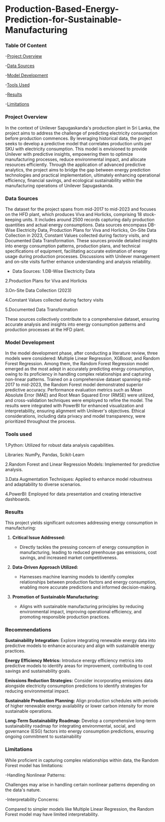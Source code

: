 # Production-Based-Energy-Prediction-for-Sustainable-Manufacturing
### Table  Of Content
-[Project Overview](#project-overview)

-[Data Sources](#data-sources)

-[Model Development](#model-development)

-[Tools Used](#tools-used)

-[Results](#results)

-[Limitations](#limitations)

### Project Overview
In the context of Unilever Sapugaskanda's production plant in Sri Lanka, the project aims to address the challenge of predicting electricity consumption before production commences. By leveraging historical data, the project seeks to develop a predictive model that correlates production units per SKU with electricity consumption. This model is envisioned to provide Unilever with predictive insights, empowering them to optimize manufacturing processes, reduce environmental impact, and allocate resources efficiently. Through the application of advanced predictive analytics, the project aims to bridge the gap between energy prediction technologies and practical implementation, ultimately enhancing operational efficiency, financial savings, and ecological sustainability within the manufacturing operations of Unilever Sapugaskanda.

### Data Sources
The dataset for the project spans from mid-2017 to mid-2023 and focuses on the HFD plant, which produces Viva and Horlicks, comprising 18 stock-keeping units. It includes around 2500 records capturing daily production quantities and actual energy consumptions. Data sources encompass DB-Wise Electricity Data, Production Plans for Viva and Horlicks, On-Site Data Collection in 2023, Constant Values collected during factory visits, and Documented Data Transformation. These sources provide detailed insights into energy consumption patterns, production plans, and technical specifications of equipment, facilitating accurate estimation of energy usage during production processes. Discussions with Unilever management and on-site visits further enhance understanding and analysis reliability.
- Data Sources:
1.DB-Wise Electricity Data

2.Production Plans for Viva and Horlicks

3.On-Site Data Collection (2023)

4.Constant Values collected during factory visits

5.Documented Data Transformation

These sources collectively contribute to a comprehensive dataset, ensuring accurate analysis and insights into energy consumption patterns and production processes at the HFD plant.

### Model Development 
In the model development phase, after conducting a literature review, three models were considered: Multiple Linear Regression, XGBoost, and Random Forest Regression. Among them, the Random Forest Regression model emerged as the most adept in accurately predicting energy consumption, owing to its proficiency in handling complex relationships and capturing non-linear patterns. Trained on a comprehensive dataset spanning mid-2017 to mid-2023, the Random Forest model demonstrated superior predictive accuracy. Performance evaluation metrics such as Mean Absolute Error (MAE) and Root Mean Squared Error (RMSE) were utilized, and cross-validation techniques were employed to refine the model. The results were integrated with PowerBI for enhanced visualization and interpretability, ensuring alignment with Unilever's objectives. Ethical considerations, including data privacy and model transparency, were prioritized throughout the process.

### Tools used
1.Python: Utilized for robust data analysis capabilities.

  Libraries: NumPy, Pandas, Scikit-Learn
  
2.Random Forest and Linear Regression Models: Implemented for predictive analysis.

3.Data Augmentation Techniques: Applied to enhance model robustness and adaptability to diverse scenarios.

4.PowerBI: Employed for data presentation and creating interactive dashboards.

### Results

This project yields significant outcomes addressing energy consumption in manufacturing:

1. **Critical Issue Addressed:** 
   - Directly tackles the pressing concern of energy consumption in manufacturing, leading to reduced greenhouse gas emissions, cost savings, and increased market competitiveness.

2. **Data-Driven Approach Utilized:**
   - Harnesses machine learning models to identify complex relationships between production factors and energy consumption, enabling more accurate predictions and informed decision-making.

3. **Promotion of Sustainable Manufacturing:**
   - Aligns with sustainable manufacturing principles by reducing environmental impact, improving operational efficiency, and promoting responsible production practices.
  
  ### Recommendations 
**Sustainability Integration:**
Explore integrating renewable energy data into predictive models to enhance accuracy and align with sustainable energy practices.

**Energy Efficiency Metrics:**
Introduce energy efficiency metrics into predictive models to identify areas for improvement, contributing to cost savings and sustainability goals.

**Emissions Reduction Strategies:**
Consider incorporating emissions data alongside electricity consumption predictions to identify strategies for reducing environmental impact.

**Sustainable Production Planning:**
Align production schedules with periods of higher renewable energy availability or lower carbon intensity for more sustainable operations.

**Long-Term Sustainability Roadmap:**
Develop a comprehensive long-term sustainability roadmap for integrating environmental, social, and governance (ESG) factors into energy consumption predictions, ensuring ongoing commitment to sustainability

###  Limitations
While proficient in capturing complex relationships within data, the Random Forest model has limitations:

-Handling Nonlinear Patterns:

Challenges may arise in handling certain nonlinear patterns depending on the data's nature.

-Interpretability Concerns:

Compared to simpler models like Multiple Linear Regression, the Random Forest model may have limited interpretability.
